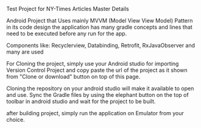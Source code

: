 Test Project for NY-Times Articles Master Details

Android Project that Uses mainly MVVM (Model View View Model) Pattern in its code design
the application has many gradle concepts and lines that need to be executed before any
run for the app.


Components like: Recyclerview, Databinding, Retrofit, RxJavaObserver and many are used

For Cloning the project, simply use your Android studio for importing Version Control Project
and copy paste the url of the project as it shown from "Clone or download" button on top of
this page.

Cloning the repository on your android studio will make it available to open and use.
Sync the Gradle files by using the elephant button on the top of toolbar in android studio
and wait for the project to be built.

after building project, simply run the application on Emulator from your choice.


